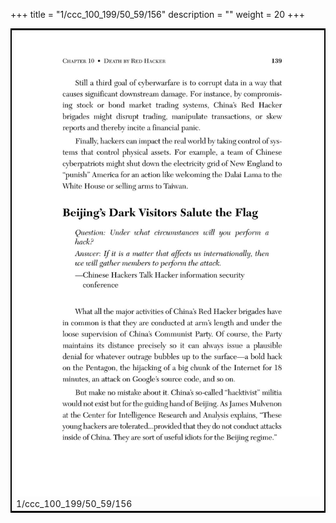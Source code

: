 +++
title = "1/ccc_100_199/50_59/156"
description = ""
weight = 20
+++

<table style="border:2px solid black;max-width:800px;max-height:800px;" 
><tr><td><img class="center-fit-jpg"
src="/jpg_/out_jpg_dbc_156.jpg"  >1/ccc_100_199/50_59/156</img></td></tr></table>